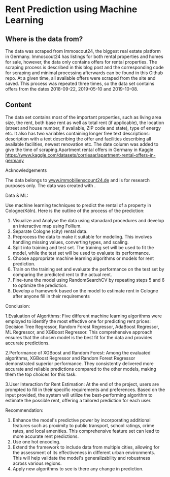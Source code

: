 # Rent Prediction using Machine Learning

## Where is the data from?

The data was scraped from Immoscout24, the biggest real estate platform in Germany. Immoscout24 has listings for both rental properties and homes for sale, however, the data only contains offers for rental properties.
The scraping process is described in this blog post and the corresponding code for scraping and minimal processing afterwards can be found in this Github repo.
At a given time, all available offers were scraped from the site and saved. This process was repeated three times, so the data set contains offers from the dates 2018-09-22, 2019-05-10 and 2019-10-08.

## Content

The data set contains most of the important properties, such as living area size, the rent, both base rent as well as total rent (if applicable), the location (street and house number, if available, ZIP code and state), type of energy etc. It also has two variables containing longer free text descriptions: description with a text describing the offer and facilities describing all available facilities, newest renovation etc. The date column was added to give the time of scraping.Apartment rental offers in Germany in Kaggle
https://www.kaggle.com/datasets/corrieaar/apartment-rental-offers-in-germany

Acknowledgements

The data belongs to www.immobilienscount24.de and is for research purposes only. The data was created with .

Data & ML:

Use  machine learning techniques to predict the rental of a property in Cologne(Köln). Here is the outline of the process of the prediction:

1. Visualize and Analyse the data using stanadard procedures and develop an interactive map using Follium.
2. Separate Cologne (city) rental data.
3. Preprocess the data to make it suitable for modeling. This involves handling missing values, converting types, and scaling.
4. Split into training and test set. The training set will be used to fit the model, while the test set will be used to evaluate its performance.
5. Choose appropriate machine learning algorithms or models for rent prediction.
6. Train on the training set and evaluate the performance on the test set by comparing the predicted rent to the actual rent.
8. Fine-tune the model using RandomSearchCV by repeating steps 5 and 6 to optimize the prediction.
9. Develop a framework based on the model to estimate rent in Cologne after anyone fill in their requirements



Conclusion:

1.Evaluation of Algorithms:
Five different machine learning algorithms were employed to identify the most effective one for predicting rent prices: Decision Tree Regressor, Random Forest Regressor, AdaBoost Regressor, ML Regressor, and XGBoost Regressor. This comprehensive approach ensures that the chosen model is the best fit for the data and provides accurate predictions.

2.Performance of XGBoost and Random Forest:
Among the evaluated algorithms, XGBoost Regressor and Random Forest Regressor demonstrated superior performance. They consistently delivered more accurate and reliable predictions compared to the other models, making them the top choices for this task.

3.User Interaction for Rent Estimation:
At the end of the project, users are prompted to fill in their specific requirements and preferences. Based on the input provided, the system will utilize the best-performing algorithm to estimate the possible rent, offering a tailored prediction for each user.

Recommendation:

1. Enhance the model's predictive power by incorporating additional features such as proximity to public transport, school ratings, crime rates, and local amenities. This comprehensive feature set can lead to more accurate rent predictions.
2. Use one hot encoding.
3. Extend the framework to include data from multiple cities, allowing for the assessment of its effectiveness in different urban environments. This will help validate the model's generalizability and robustness across various regions.
4. Apply new algorithms to see is there any change in prediction.
